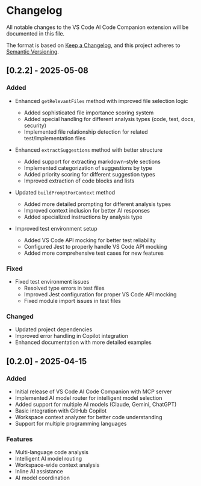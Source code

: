 # Changelog

All notable changes to the VS Code AI Code Companion extension will be documented in this file.

The format is based on [Keep a Changelog](https://keepachangelog.com/en/1.0.0/),
and this project adheres to [Semantic Versioning](https://semver.org/spec/v2.0.0.html).

## [0.2.2] - 2025-05-08

### Added
- Enhanced `getRelevantFiles` method with improved file selection logic
  - Added sophisticated file importance scoring system
  - Added special handling for different analysis types (code, test, docs, security)
  - Implemented file relationship detection for related test/implementation files

- Enhanced `extractSuggestions` method with better structure
  - Added support for extracting markdown-style sections
  - Implemented categorization of suggestions by type
  - Added priority scoring for different suggestion types
  - Improved extraction of code blocks and lists

- Updated `buildPromptForContext` method
  - Added more detailed prompting for different analysis types
  - Improved context inclusion for better AI responses
  - Added specialized instructions by analysis type

- Improved test environment setup
  - Added VS Code API mocking for better test reliability
  - Configured Jest to properly handle VS Code API mocking
  - Added more comprehensive test cases for new features

### Fixed
- Fixed test environment issues
  - Resolved type errors in test files
  - Improved Jest configuration for proper VS Code API mocking
  - Fixed module import issues in test files

### Changed
- Updated project dependencies
- Improved error handling in Copilot integration
- Enhanced documentation with more detailed examples

## [0.2.0] - 2025-04-15

### Added
- Initial release of VS Code AI Code Companion with MCP server
- Implemented AI model router for intelligent model selection
- Added support for multiple AI models (Claude, Gemini, ChatGPT)
- Basic integration with GitHub Copilot
- Workspace context analyzer for better code understanding
- Support for multiple programming languages

### Features
- Multi-language code analysis
- Intelligent AI model routing
- Workspace-wide context analysis
- Inline AI assistance
- AI model coordination
